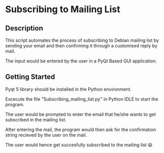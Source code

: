 # Subscribing to Mailing List

## Description

This script automates the process of subscribing to Debian mailing list by sending your email and then confirming it through a customised reply by mail. 

The input would be entered by the user in a PyQt Based GUI application.

## Getting Started
Pyqt 5 library should be installed in the Python environment.

Excecute the file "Subscribing_mailing_list.py" in Python IDLE to start the program.

The user would be prompted to enter the email that he/she wants to get subscribed in the mailing list.

After entering the mail, the program would then ask for the confirmation string recieved by the user on the mail.

The user would hence get succesfully subscribed to the mailing list :smiley:


